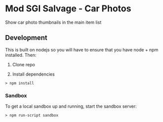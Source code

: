 # Mod SGI Salvage - Car Photos

Show car photo thumbnails in the main item list


## Development

This is built on nodejs so you will have to ensure that you have node + npm installed. Then: 

1. Clone repo

2. Install dependencies 

```
> npm install
```

### Sandbox

To get a local sandbox up and running, start the sandbox server:

```
> npm run-script sandbox
```
